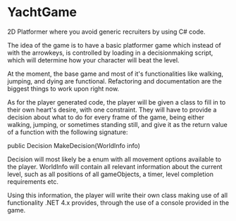 # YachtGame
2D Platformer where you avoid generic recruiters by using C# code.

The idea of the game is to have a basic platformer game which instead of with the arrowkeys, is controlled by loading in a decisionmaking script,
which will determine how your character will beat the level. 

At the moment, the base game and most of it's functionalities like walking, jumping, and dying are functional. Refactoring and documentation are
the biggest things to work upon right now. 

As for the player generated code, the player will be given a class to fill in to their own heart's desire, with one constraint. They will have to provide
a decision about what to do for every frame of the game, being either walking, jumping, or sometimes standing still, and give it as the return value
of a function with the following signature:

public Decision MakeDecision(WorldInfo info)

Decision will most likely be a enum with all movement options available to the player.
WorldInfo will contain all relevant information about the current level, such as all positions of all gameObjects, a timer, level completion requirements etc.

Using this information, the player will write their own class making use of all functionality .NET 4.x provides, through the use of a console provided
in the game. 

